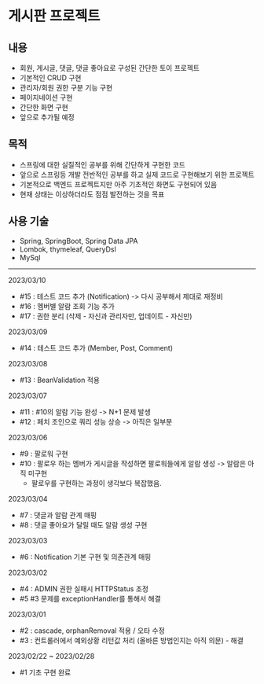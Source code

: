 # 게시판 프로젝트

## 내용

- 회원, 게시글, 댓글, 댓글 좋아요로 구성된 간단한 토이 프로젝트
- 기본적인 CRUD 구현
- 관리자/회원 권한 구분 기능 구현
- 페이지네이션 구현
- 간단한 화면 구현
- 앞으로 추가될 예정

## 목적

- 스프링에 대한 실질적인 공부를 위해 간단하게 구현한 코드
- 앞으로 스프링등 개발 전반적인 공부를 하고 실제 코드로 구현해보기 위한 프로젝트
- 기본적으로 백엔드 프로젝트지만 아주 기초적인 화면도 구현되어 있음
- 현재 상태는 이상하더라도 점점 발전하는 것을 목표

## 사용 기술

- Spring, SpringBoot, Spring Data JPA
- Lombok, thymeleaf, QueryDsl
- MySql

---
2023/03/10
- #15 : 테스트 코드 추가 (Notification) -> 다시 공부해서 제대로 재정비
- #16 : 멤버별 알람 조회 기능 추가
- #17 : 권한 분리 (삭제 - 자신과 관리자만, 업데이트 - 자신만)

2023/03/09
- #14 : 테스트 코드 추가 (Member, Post, Comment)

2023/03/08
- #13 : BeanValidation 적용

2023/03/07
- #11 : #10의 알람 기능 완성 -> N+1 문제 발생
- #12 : 페치 조인으로 쿼리 성능 상승 -> 아직은 일부분

2023/03/06
- #9 : 팔로워 구현
- #10 : 팔로우 하는 멤버가 게시글을 작성하면 팔로워들에게 알람 생성 -> 알람은 아직 미구현
  - 팔로우를 구현하는 과정이 생각보다 복잡했음.

2023/03/04
- #7 : 댓글과 알람 관계 매핑
- #8 : 댓글 좋아요가 달릴 때도 알람 생성 구현

2023/03/03
- #6 : Notification 기본 구현 및 의존관계 매핑

2023/03/02 
- #4 : ADMIN 권한 실패시 HTTPStatus 조정
- #5 #3 문제를 exceptionHandler를 통해서 해결

2023/03/01 
- #2 : cascade, orphanRemoval 적용 / 오타 수정 
- #3 : 컨트롤러에서 예외상황 리턴값 처리 (올바른 방법인지는 아직 의문) - 해결

2023/02/22 ~ 2023/02/28 
- #1 기초 구현 완료 

